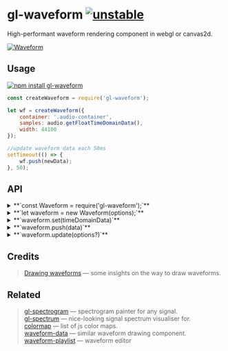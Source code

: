 # gl-waveform [![unstable](http://badges.github.io/stability-badges/dist/unstable.svg)](http://github.com/badges/stability-badges)

High-performant waveform rendering component in webgl or canvas2d.

[![Waveform](https://raw.githubusercontent.com/audio-lab/gl-waveform/gh-pages/preview.png "Waveform")](http://audio-lab.github.io/gl-waveform/)


## Usage

[![npm install gl-waveform](https://nodei.co/npm/gl-waveform.png?mini=true)](https://npmjs.org/package/gl-waveform/)

```js
const createWaveform = require('gl-waveform');

let wf = createWaveform({
	container: '.audio-container',
	samples: audio.getFloatTimeDomainData(),
	width: 44100
});

//update waveform data each 50ms
setTimeout(() => {
	wf.push(newData);
}, 50);
```

<!-- [**`See in action`**](TODO requirebin) -->

## API

<details><summary>**`const Waveform = require('gl-waveform');`**</summary>

Get waveform component class. `require('gl-waveform/2d')` for canvas-2d version.

</details>
<details><summary>**`let waveform = new Waveform(options);`**</summary>

Create waveform instance based off options:

```js
// Container to place waveform element
container: document.body,

// Waveform data, floats from -1..1 range
samples: timeDomainData,

// Audio viewport settings
maxDecibels: -0,
minDecibels: -100,
sampleRate: 44100,

// How many samples fit to the full canvas width, i. e. 44100 for 1s of data
width: 1024,

// How many samples to skip from the left side of the buffer.
//undefined offset will move window to the tail of data, negative - from the tail.
offset: null,

// Draw amplitudes grid
grid: true,

// Place lines in logarithmic fashion, which makes contrast of peaks
log: true,

// Use db units or 0..1 range for axis
db: true,

// List of colors to paint the data in, i. e. colormap
palette: ['white', 'black'],

// Draw each frame or only data/options changes
autostart: false,

// Disable worker mode, a bit heavy for main thread to sample huge waveforms
worker: true,

// Webgl-context options, or existing context instance
context: {
	antialias: false,
	width: 400,
	height: 200,
	canvas: canvas
}
```

</details>
<details><summary>**`waveform.set(timeDomainData)`**</summary>

Place new data as the source waveform. The view will be automatically repainted in the next frame.

</details>
<details><summary>**`waveform.push(data)`**</summary>

Append new data to the waveform. Data is whether single sample or array/float array with values from `0..1` range.
The visible waveform will be automatically rerendered in the next frame.
Using push is preferrable for dynamic waveform, when not all the samples are known, because it is highly optimized for large scale repaints.

</details>
<details><summary>**`waveform.update(options?)`**</summary>

Update options, if required. Like, palette, grid type etc.
It will automatically call render. Do not call this method often, because it recalculates everything possible.

</details>

## Credits

> [Drawing waveforms](http://www.supermegaultragroovy.com/2009/10/06/drawing-waveforms/) — some insights on the way to draw waveforms.<br/>

## Related

> [gl-spectrogram](https://github.com/audio-lab/gl-spectrogram) — spectrogram painter for any signal.<br/>
> [gl-spectrum](https://github.com/audio-lab/gl-spectrum) — nice-looking signal spectrum visualiser for.<br/>
> [colormap](https://github.com/bpostlethwaite/colormap) — list of js color maps.<br/>
> [waveform-data](https://www.npmjs.com/package/waveform-data) — similar waveform drawing component.<br/>
> [waveform-playlist](https://github.com/naomiaro/waveform-playlist) — waveform editor
